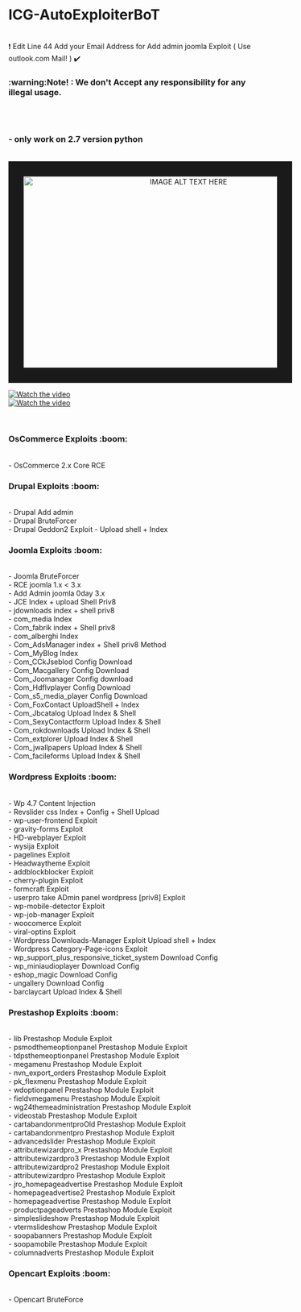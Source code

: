 # ICG-AutoExploiterBoT
<br> :heavy_exclamation_mark: Edit Line 44 Add your Email Address for Add admin joomla Exploit ( Use outlook.com Mail! )  :heavy_check_mark:<br>
<h3> :warning:Note! : We don't Accept any responsibility for any illegal usage.</h3><br>
<br>

<h3>- only work on 2.7 version python</h3>

<br>
<center><a href="http://www.youtube.com/watch?feature=player_embedded&v=XyiQZmsGLAw
" target="_blank"><img src="http://img.youtube.com/vi/XyiQZmsGLAw/0.jpg" 
alt="IMAGE ALT TEXT HERE" width="640" height="380" border="30" /></a></center>

[![Watch the video](https://raw.githubusercontent.com/04x/ICG-AutoExploiterBoT/master/screen/screen2.PNG)](https://www.aparat.com/v/ntyJd)
<br>
[![Watch the video](https://raw.githubusercontent.com/04x/ICG-AutoExploiterBoT/master/screen/log.PNG)](https://www.aparat.com/v/ntyJd)


<br>
<h3>OsCommerce Exploits :boom:</h3>
<br>
- OsCommerce 2.x Core RCE<br>
<h3>Drupal Exploits :boom:</h3><br>
- Drupal Add admin <br>
- Drupal BruteForcer<br>
- Drupal Geddon2 Exploit - Upload shell + Index <br>
<h3>Joomla Exploits :boom:</h3><br>
- Joomla BruteForcer<br>
- RCE joomla 1.x < 3.x<br>
- Add Admin joomla 0day 3.x<br>
- JCE Index + upload Shell Priv8<br>
- jdownloads index + shell priv8<br>
- com_media Index<br>
- Com_fabrik index + Shell priv8<br>
- com_alberghi Index <br>
- Com_AdsManager index + Shell priv8 Method<br>
- Com_MyBlog Index <br>
- Com_CCkJseblod Config Download<br>
- Com_Macgallery Config Download<br>
- Com_Joomanager Config download<br>
- Com_Hdflvplayer Config Download<br>
- Com_s5_media_player Config Download<br>
- Com_FoxContact UploadShell + Index<br>
- Com_Jbcatalog Upload Index & Shell<br>
- Com_SexyContactform Upload Index & Shell<br>
- Com_rokdownloads Upload Index & Shell<br>
- Com_extplorer Upload Index & Shell<br>
- Com_jwallpapers Upload Index & Shell<br>
- Com_facileforms Upload Index & Shell<br>

<h3>Wordpress Exploits :boom:</h3><br>
- Wp 4.7 Content Injection <br>
- Revslider css Index + Config + Shell Upload<br>
- wp-user-frontend Exploit<br>
- gravity-forms Exploit<br>
- HD-webplayer Exploit<br>
- wysija Exploit<br>
- pagelines Exploit<br>
- Headwaytheme Exploit<br>
- addblockblocker Exploit<br>
- cherry-plugin Exploit<br>
- formcraft Exploit<br>
- userpro take ADmin panel wordpress [priv8]  Exploit<br>
- wp-mobile-detector Exploit<br>
- wp-job-manager Exploit<br>
- woocomerce Exploit<br>
- viral-optins Exploit<br>
- Wordpress Downloads-Manager Exploit Upload shell + Index<br> 
- Wordpress Category-Page-icons Exploit <br>
- wp_support_plus_responsive_ticket_system Download Config<br>
- wp_miniaudioplayer Download Config<br>
- eshop_magic Download Config<br>
- ungallery Download Config<br>
- barclaycart Upload Index & Shell<br>
<h3>Prestashop Exploits :boom:</h3><br>
- lib Prestashop Module Exploit<br>
- psmodthemeoptionpanel Prestashop Module Exploit<br>
- tdpsthemeoptionpanel Prestashop Module Exploit<br>
- megamenu Prestashop Module Exploit<br>
- nvn_export_orders Prestashop Module Exploit<br>
- pk_flexmenu Prestashop Module Exploit<br>
- wdoptionpanel Prestashop Module Exploit<br>
- fieldvmegamenu Prestashop Module Exploit<br>
- wg24themeadministration Prestashop Module Exploit<br>
- videostab Prestashop Module Exploit<br>
- cartabandonmentproOld Prestashop Module Exploit<br>
- cartabandonmentpro Prestashop Module Exploit<br>
- advancedslider Prestashop Module Exploit<br>
- attributewizardpro_x Prestashop Module Exploit<br>
- attributewizardpro3 Prestashop Module Exploit<br>
- attributewizardpro2 Prestashop Module Exploit<br>
- attributewizardpro Prestashop Module Exploit<br>
- jro_homepageadvertise Prestashop Module Exploit<br>
- homepageadvertise2 Prestashop Module Exploit<br>
- homepageadvertise Prestashop Module Exploit<br>
- productpageadverts Prestashop Module Exploit<br>
- simpleslideshow Prestashop Module Exploit<br>
- vtermslideshow Prestashop Module Exploit<br>
- soopabanners Prestashop Module Exploit<br>
- soopamobile Prestashop Module Exploit<br>
- columnadverts Prestashop Module Exploit<br>

<h3>Opencart Exploits :boom:</h3><br>
- Opencart BruteForce<br>

